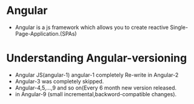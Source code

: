 # Angular
- Angular is a js framework which allows you to create reactive Single-Page-Application.(SPAs)

# Understanding Angular-versioning
- Angular JS(angular-1) angular-1 completely Re-write in Angular-2
- Angular-3 was completely skipped.
- Angular-4,5,...,9 and so on(Every 6 month new version released.
- in Angular-9 (small incremental,backword-compatible changes).
